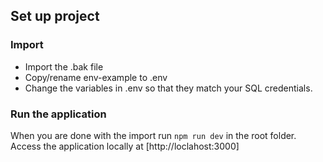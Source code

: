 ## Set up project

### Import

- Import the .bak file
- Copy/rename env-example to .env
- Change the variables in .env so that they match your SQL credentials.

### Run the application

When you are done with the import run `npm run dev` in the root folder.
Access the application locally at [http://loclahost:3000]

